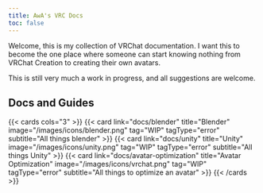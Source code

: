 ```yaml
---
title: AwA's VRC Docs
toc: false
---
```


Welcome, this is my collection of VRChat documentation. I want this to become the one place where someone can start knowing nothing from VRChat Creation to creating their own avatars.

This is still very much a work in progress, and all suggestions are welcome.

## Docs and Guides

{{< cards cols="3" >}}
  {{< card link="docs/blender" title="Blender" image="/images/icons/blender.png" tag="WIP" tagType="error" subtitle="All things blender" >}}
  {{< card link="docs/unity" title="Unity" image="/images/icons/unity.png" tag="WIP" tagType="error" subtitle="All things Unity" >}}
  {{< card link="docs/avatar-optimization" title="Avatar Optimization" image="/images/icons/vrchat.png" tag="WIP" tagType="error" subtitle="All things to optimize an avatar" >}}
{{< /cards >}}